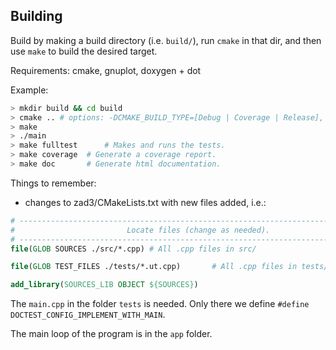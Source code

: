 
## Building

Build by making a build directory (i.e. `build/`), run `cmake` in that dir, and then use `make` to build the desired target.

Requirements: cmake, gnuplot, doxygen + dot

Example:

``` bash
> mkdir build && cd build
> cmake .. # options: -DCMAKE_BUILD_TYPE=[Debug | Coverage | Release], Debug is default
> make
> ./main
> make fulltest      # Makes and runs the tests.
> make coverage  # Generate a coverage report.
> make doc       # Generate html documentation.
```

Things to remember:
* changes to zad3/CMakeLists.txt with new files added, i.e.:
```cmake
# --------------------------------------------------------------------------------
#                         Locate files (change as needed).
# --------------------------------------------------------------------------------
file(GLOB SOURCES ./src/*.cpp) # All .cpp files in src/

file(GLOB TEST_FILES ./tests/*.ut.cpp)       # All .cpp files in tests/

add_library(SOURCES_LIB OBJECT ${SOURCES})
```
The `main.cpp` in the folder `tests` is needed. Only there we define `#define DOCTEST_CONFIG_IMPLEMENT_WITH_MAIN`.

The main loop of the program is in the `app` folder.

